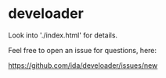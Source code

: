 develoader
==========

Look into './index.html' for details.

Feel free to open an issue for questions, here:

https://github.com/ida/develoader/issues/new


